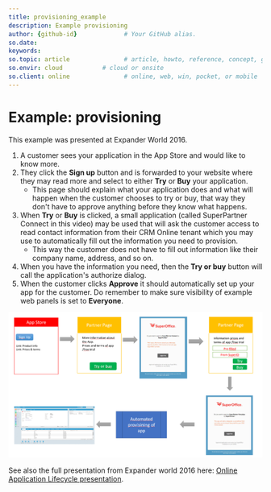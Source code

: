 ```yaml
---
title: provisioning_example
description: Example provisioning
author: {github-id}             # Your GitHub alias.
so.date:
keywords:
so.topic: article               # article, howto, reference, concept, guide
so.envir: cloud           # cloud or onsite
so.client: online               # online, web, win, pocket, or mobile
---
```


# Example: provisioning

This example was presented at Expander World 2016.

1. A customer sees your application in the App Store and would like to know more.
2. They click the **Sign up** button and is forwarded to your website where they may read more and select to either **Try** or **Buy** your application.
    * This page should explain what your application does and what will happen when the customer chooses to try or buy, that way they don't have to approve anything before they know what happens.
3. When **Try** or **Buy** is clicked, a small application (called SuperPartner Connect in this video) may be used that will ask the customer access to read contact information from their CRM Online tenant which you may use to automatically fill out the information you need to provision.
    * This way the customer does not have to fill out information like their company name, address, and so on.
4. When you have the information you need, then the **Try or buy** button will call the application's authorize dialog.
5. When the customer clicks **Approve** it should automatically set up your app for the customer. Do remember to make sure visibility of example web panels is set to **Everyone**.

![x][img1]

See also the full presentation from Expander world 2016 here: [Online Application Lifecycle presentation][1].

<!-- Referenced links -->
[1]: https://community.superoffice.com/en/content/resources/expander-world-resources/expander-world-2016/

<!-- Referenced images -->
[img1]: media/appstoreprovisioning.png

